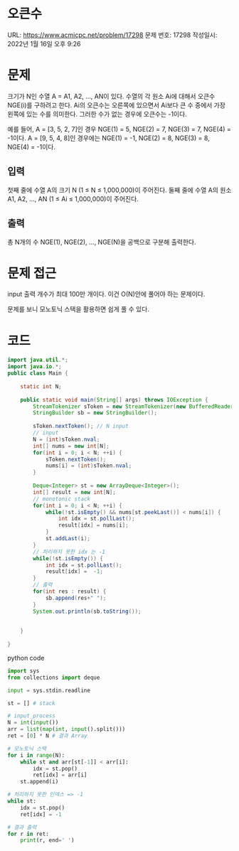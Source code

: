 # 오큰수

URL: https://www.acmicpc.net/problem/17298
문제 번호: 17298
작성일시: 2022년 1월 16일 오후 9:26

# 문제

크기가 N인 수열 A = A1, A2, ..., AN이 있다. 수열의 각 원소 Ai에 대해서 오큰수 NGE(i)를 구하려고 한다. Ai의 오큰수는 오른쪽에 있으면서 Ai보다 큰 수 중에서 가장 왼쪽에 있는 수를 의미한다. 그러한 수가 없는 경우에 오큰수는 -1이다.

예를 들어, A = [3, 5, 2, 7]인 경우 NGE(1) = 5, NGE(2) = 7, NGE(3) = 7, NGE(4) = -1이다. A = [9, 5, 4, 8]인 경우에는 NGE(1) = -1, NGE(2) = 8, NGE(3) = 8, NGE(4) = -1이다.

## 입력

첫째 줄에 수열 A의 크기 N (1 ≤ N ≤ 1,000,000)이 주어진다. 둘째 줄에 수열 A의 원소 A1, A2, ..., AN (1 ≤ Ai ≤ 1,000,000)이 주어진다.

## 출력

총 N개의 수 NGE(1), NGE(2), ..., NGE(N)을 공백으로 구분해 출력한다.

# 문제 접근

input 출력 개수가 최대 100만 개이다. 이건 O(N)안에 풀어야 하는 문제이다.

문제를 보니 모노토닉 스택을 활용하면 쉽게 풀 수 있다.

# 코드

```java
import java.util.*;
import java.io.*;
public class Main {
	
	static int N;
	
	public static void main(String[] args) throws IOException {
		StreamTokenizer sToken = new StreamTokenizer(new BufferedReader(new InputStreamReader(System.in)));
		StringBuilder sb = new StringBuilder();
		
		sToken.nextToken(); // N input
		// input
		N = (int)sToken.nval;
		int[] nums = new int[N];
		for(int i = 0; i < N; ++i) {
			sToken.nextToken();
			nums[i] = (int)sToken.nval;
		}
		
		Deque<Integer> st = new ArrayDeque<Integer>();
		int[] result = new int[N];
		// monotonic stack
		for(int i = 0; i < N; ++i) {
			while(!st.isEmpty() && nums[st.peekLast()] < nums[i]) {
				int idx = st.pollLast();
				result[idx] = nums[i];
			}
			st.addLast(i);
		}
		// 처리하지 못한 idx 는 -1
		while(!st.isEmpty()) {
			int idx = st.pollLast();
			result[idx] =  -1;
		}
		// 출력
		for(int res : result) {
			sb.append(res+" ");
		}
		System.out.println(sb.toString());
		
		
	}
	
}
```

python code

```python
import sys
from collections import deque

input = sys.stdin.readline

st = [] # stack

# input_process
N = int(input())
arr = list(map(int, input().split()))
ret = [0] * N # 결과 Array

# 모노토닉 스택
for i in range(N):
    while st and arr[st[-1]] < arr[i]:
        idx = st.pop()
        ret[idx] = arr[i]
    st.append(i)

# 처리하지 못한 인덱스 => -1
while st:
    idx = st.pop()
    ret[idx] = -1

# 결과 출력
for r in ret:
    print(r, end=' ')
```